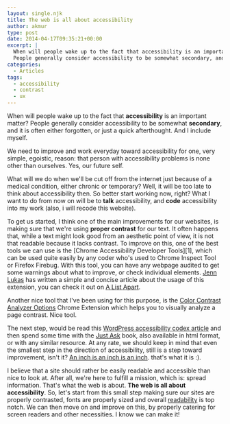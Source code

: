 ```yaml
---
layout: single.njk
title: The web is all about accessibility
author: akmur
type: post
date: 2014-04-17T09:35:21+00:00
excerpt: |
  When will people wake up to the fact that accessibility is an important matter?
  People generally consider accessibility to be somewhat secondary, and it is often either forgotten, or just a quick afterthought. And I include myself.
categories:
  - Articles
tags:
  - accessibility
  - contrast
  - ux
---
```


When will people wake up to the fact that **accessibility** is an important matter?
People generally consider accessibility to be somewhat **secondary**, and it is often either forgotten, or just a quick afterthought. And I include myself.

We need to improve and work everyday toward accessibility for one, very simple, egoistic, reason: that person with accessibility problems is none other than ourselves. Yes, our future self.

What will we do when we'll be cut off from the internet just because of a medical condition, either chronic or temporary? Well, it will be too late to think about accessibility then. So better start working now, right? What I want to do from now on will be to **talk** accessibility, and **code** accessibility into my work (also, i will recode this website).

To get us started, I think one of the main improvements for our websites, is making sure that we're using **proper contrast** for our text. It often happens that, while a text might look good from an aesthetic point of view, it is not that readable because it lacks contrast. To improve on this, one of the best tools we can use is the [Chrome Accessibility Developer Tools][1], which can be used quite easily by any coder who's used to Chrome Inspect Tool or Firefox Firebug. With this tool, you can have any webpage audited to get some warnings about what to improve, or check individual elements. <a href="https://twitter.com/jennlukas" target="_blank">Jenn Lukas</a> has written a simple and concise article about the usage of this extension, you can check it out on <a title="A List Apart Easy Color Contrast" href="http://alistapart.com/blog/post/easy-color-contrast-testing" target="_blank">A List Apart</a>.

Another nice tool that I've been using for this purpose, is the <a href="https://chrome.google.com/webstore/detail/color-contrast-analyzer/dagdlcijhfbmgkjokkjicnnfimlebcll?hl=en" target="_blank">Color Contrast Analyzer Options</a> Chrome Extension which helps you to visually analyze a page contrast. Nice tool.

The next step, would be read this <a title="Wordpress accessibility codex article" href="https://codex.wordpress.org/Accessibility" target="_blank">WordPress accessibility codex article</a> and then spend some time with the <a href="http://www.uiaccess.com/accessucd/index.html" target="_blank">Just Ask</a> book, also available in html format, or with any similar resource. At any rate, we should keep in mind that even the smallest step in the direction of accessibility, still is a step toward improvement, isn't it? <a title="Link to Gertrude Stein" href="http://en.wikipedia.org/wiki/Rose_is_a_rose_is_a_rose_is_a_rose" target="_blank">An inch is an inch is an inch</a>. that's what it is :).

I believe that a site should rather be easily readable and accessible than nice to look at. After all, we're here to fulfill a mission, which is: spread information. That's what the web is about. **The web is all about accessibility**.
So, let's start from this small step making sure our sites are properly contrasted, fonts are properly sized and overall <a title="Readability principles" href="http://www.smashingmagazine.com/2009/03/18/10-principles-for-readable-web-typography/" target="_blank">readability</a> is top notch.
We can then move on and improve on this, by properly catering for screen readers and other necessities. I know we can make it!
